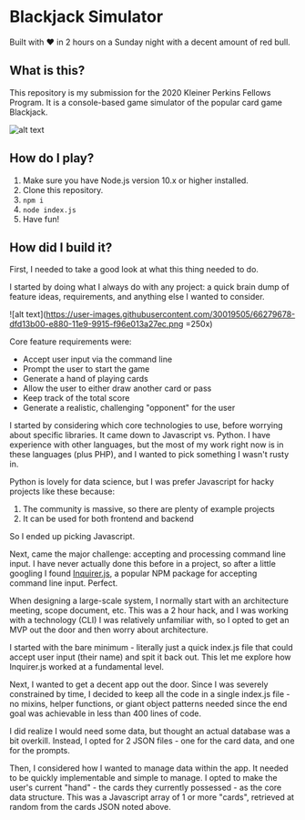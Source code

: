 # Blackjack Simulator
Built with ❤️ in 2 hours on a Sunday night with a decent amount of red bull.

## What is this?
This repository is my submission for the 2020 Kleiner Perkins Fellows Program. 
It is a console-based game simulator of the popular card game Blackjack.

![alt text](https://user-images.githubusercontent.com/30019505/66279272-73553c80-e87e-11e9-8e99-85d924202391.png "An example screenshot of the game")

## How do I play?
1. Make sure you have Node.js version 10.x or higher installed.
2. Clone this repository.
3. `npm i`
4. `node index.js`
5. Have fun!

## How did I build it?
First, I needed to take a good look at what this thing needed to do. 

I started by doing what I always do with any project: a quick brain dump of feature ideas, requirements, and anything else I wanted to consider.

![alt text](https://user-images.githubusercontent.com/30019505/66279678-dfd13b00-e880-11e9-9915-f96e013a27ec.png =250x)


Core feature requirements were:
 - Accept user input via the command line
 - Prompt the user to start the game
 - Generate a hand of playing cards
 - Allow the user to either draw another card or pass
 - Keep track of the total score
 - Generate a realistic, challenging "opponent" for the user

I started by considering which core technologies to use, before worrying about specific libraries. 
It came down to Javascript vs. Python. I have experience with other languages, but the most of my work right now is in these languages (plus PHP), and I wanted to pick something I wasn't rusty in.

Python is lovely for data science, but I was prefer Javascript for hacky projects like these because:
 1) The community is massive, so there are plenty of example projects 
 2) It can be used for both frontend and backend

So I ended up picking Javascript. 

Next, came the major challenge: accepting and processing command line input. 
I have never actually done this before in a project, so after a little googling I found [Inquirer.js](https://github.com/SBoudrias/Inquirer.js), a popular NPM package for accepting command line input. Perfect.

When designing a large-scale system, I normally start with an architecture meeting, scope document, etc. 
This was a 2 hour hack, and I was working with a technology (CLI) I was relatively unfamiliar with, so I opted to get an MVP out the door and then worry about architecture.

I started with the bare minimum - literally just a quick index.js file that could accept user input (their name) and spit it back out. This let me explore how Inquirer.js worked at a fundamental level.

Next, I wanted to get a decent app out the door. 
Since I was severely constrained by time, I decided to keep all the code in a single index.js file - no mixins, helper functions, or giant object patterns needed since the end goal was achievable in less than 400 lines of code.

I did realize I would need some data, but thought an actual database was a bit overkill. Instead, I opted for 2 JSON files - one for the card data, and one for the prompts.

Then, I considered how I wanted to manage data within the app. It needed to be quickly implementable and simple to manage. 
I opted to make the user's current "hand" - the cards they currently possessed - as the core data structure.
This was a Javascript array of 1 or more "cards", retrieved at random from the cards JSON noted above.

  